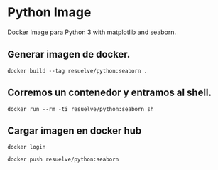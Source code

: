 # Python Image

Docker Image para Python 3 with matplotlib and seaborn.

## Generar imagen de docker.

```shell
docker build --tag resuelve/python:seaborn .
```

## Corremos un contenedor y entramos al shell.

```shell
docker run --rm -ti resuelve/python:seaborn sh
```

## Cargar imagen en docker hub

```shell
docker login

docker push resuelve/python:seaborn
```
